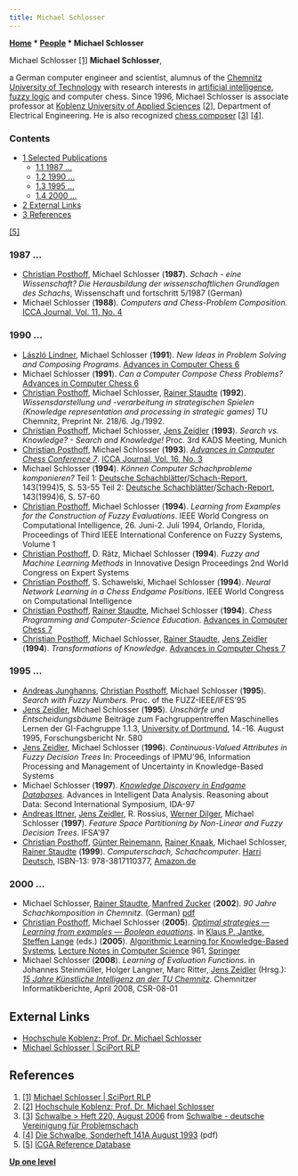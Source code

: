 ```yaml
---
title: Michael Schlosser
---
```

**[Home](Home "Home") \* [People](People "People") \* Michael Schlosser**



 [](https://www.rlp-forschung.de/public/people/Michael_Schlosser) Michael Schlosser <a id="cite-note-1" href="#cite-ref-1">[1]</a> 
**Michael Schlosser**,  

a German computer engineer and scientist, alumnus of the [Chemnitz University of Technology](Chemnitz_University_of_Technology "Chemnitz University of Technology") with research interests in [artificial intelligence](Artificial_Intelligence "Artificial Intelligence"), [fuzzy logic](https://en.wikipedia.org/wiki/Fuzzy_logic) and computer chess. Since 1996, Michael Schlosser is associate professor at [Koblenz University of Applied Sciences](https://en.wikipedia.org/wiki/Koblenz_University_of_Applied_Sciences) <a id="cite-note-2" href="#cite-ref-2">[2]</a>, Department of Electrical Engineering. He is also recognized [chess composer](Chess_Problems,_Compositions_and_Studies "Chess Problems, Compositions and Studies") <a id="cite-note-3" href="#cite-ref-3">[3]</a> <a id="cite-note-4" href="#cite-ref-4">[4]</a>. 



### Contents


* [1 Selected Publications](#selected-publications)
	+ [1.1 1987 ...](#1987-...)
	+ [1.2 1990 ...](#1990-...)
	+ [1.3 1995 ...](#1995-...)
	+ [1.4 2000 ...](#2000-...)
* [2 External Links](#external-links)
* [3 References](#references)






<a id="cite-note-5" href="#cite-ref-5">[5]</a>



### 1987 ...


* [Christian Posthoff](Christian_Posthoff "Christian Posthoff"), Michael Schlosser (**1987**). *Schach - eine Wissenschaft? Die Herausbildung* *der wissenschaftlichen Grundlagen des Schachs*, Wissenschaft und fortschritt 5/1987 (German)
* Michael Schlosser (**1988**). *Computers and Chess-Problem Composition.* [ICCA Journal, Vol. 11, No. 4](ICGA_Journal#11_4 "ICGA Journal")


### 1990 ...


* [László Lindner](L%C3%A1szl%C3%B3_Lindner "László Lindner"), Michael Schlosser (**1991**). *New Ideas in Problem Solving and Composing Programs*. [Advances in Computer Chess 6](Advances_in_Computer_Chess_6 "Advances in Computer Chess 6")
* Michael Schlosser (**1991**). *Can a Computer Compose Chess Problems?* [Advances in Computer Chess 6](Advances_in_Computer_Chess_6 "Advances in Computer Chess 6")
* [Christian Posthoff](Christian_Posthoff "Christian Posthoff"), Michael Schlosser, [Rainer Staudte](Rainer_Staudte "Rainer Staudte") (**1992**). *Wissensdarstellung und -verarbeitung in strategischen Spielen (Knowledge representation and processing in strategic games)* TU Chemnitz, Preprint Nr. 218/6. Jg./1992.
* [Christian Posthoff](Christian_Posthoff "Christian Posthoff"), Michael Schlosser, [Jens Zeidler](Jens_Zeidler "Jens Zeidler") (**1993**). *Search vs. Knowledge? - Search and Knowledge!* Proc. 3rd KADS Meeting, Munich
* [Christian Posthoff](Christian_Posthoff "Christian Posthoff"), Michael Schlosser (**1993**). *[Advances in Computer Chess Conference 7](Advances_in_Computer_Chess_7 "Advances in Computer Chess 7")*. [ICCA Journal, Vol. 16, No. 3](ICGA_Journal#16_3 "ICGA Journal")
* Michael Schlosser (**1994**). *Können Computer Schachprobleme komponieren?* Teil 1: [Deutsche Schachblätter](http://de.wikipedia.org/wiki/Deutsche_Schachbl%C3%A4tter)/[Schach-Report](http://de.wikipedia.org/wiki/SchachReport), 143(1994)5, S. 53-55 Teil 2: [Deutsche Schachblätter](http://de.wikipedia.org/wiki/Deutsche_Schachbl%C3%A4tter)/[Schach-Report](http://de.wikipedia.org/wiki/SchachReport), 143(1994)6, S. 57-60
* [Christian Posthoff](Christian_Posthoff "Christian Posthoff"), Michael Schlosser (**1994**). *Learning from Examples for the Construction of Fuzzy Evaluations*. IEEE World Congress on Computational Intelligence, 26. Juni-2. Juli 1994, Orlando, Florida, Proceedings of Third IEEE International Conference on Fuzzy Systems, Volume 1
* [Christian Posthoff](Christian_Posthoff "Christian Posthoff"), D. Rätz, Michael Schlosser (**1994**). *Fuzzy and Machine Learning Methods* in Innovative Design Proceedings 2nd World Congress on Expert Systems
* [Christian Posthoff](Christian_Posthoff "Christian Posthoff"), S. Schawelski, Michael Schlosser (**1994**). *Neural Network Learning in a Chess Endgame Positions*. IEEE World Congress on Computational Intelligence
* [Christian Posthoff](Christian_Posthoff "Christian Posthoff"), [Rainer Staudte](Rainer_Staudte "Rainer Staudte"), Michael Schlosser (**1994**). *Chess Programming and Computer-Science Education*. [Advances in Computer Chess 7](Advances_in_Computer_Chess_7 "Advances in Computer Chess 7")
* [Christian Posthoff](Christian_Posthoff "Christian Posthoff"), Michael Schlosser, [Rainer Staudte](Rainer_Staudte "Rainer Staudte"), [Jens Zeidler](Jens_Zeidler "Jens Zeidler") (**1994**). *Transformations of Knowledge*. [Advances in Computer Chess 7](Advances_in_Computer_Chess_7 "Advances in Computer Chess 7")


### 1995 ...


* [Andreas Junghanns](Andreas_Junghanns "Andreas Junghanns"), [Christian Posthoff](Christian_Posthoff "Christian Posthoff"), Michael Schlosser (**1995**). *Search with Fuzzy Numbers.* Proc. of the FUZZ-IEEE/IFES'95
* [Jens Zeidler](Jens_Zeidler "Jens Zeidler"), Michael Schlosser (**1995**). *Unschärfe und Entscheidungsbäume* Beiträge zum Fachgruppentreffen Maschinelles Lernen der GI-Fachgruppe 1.1.3, [University of Dortmund](University_of_Dortmund "University of Dortmund"), 14.-16. August 1995, Forschungsbericht Nr. 580
* [Jens Zeidler](Jens_Zeidler "Jens Zeidler"), Michael Schlosser (**1996**). *Continuous-Valued Attributes in Fuzzy Decision Trees* In: Proceedings of IPMU'96, Information Processing and Management of Uncertainty in Knowledge-Based Systems
* Michael Schlosser (**1997**). *[Knowledge Discovery in Endgame Databases](http://springerlink.metapress.com/content/ajrp9e47xkrck5x7/)*. Advances in Intelligent Data Analysis. Reasoning about Data: Second International Symposium, IDA-97
* [Andreas Ittner](http://www.andreas-ittner.de/prof-dr-andreas-ittner.html), [Jens Zeidler](Jens_Zeidler "Jens Zeidler"), R. Rossius, [Werner Dilger](http://de.wikipedia.org/wiki/Werner_Dilger), Michael Schlosser (**1997**). *Feature Space Partitioning by Non-Linear and Fuzzy Decision Trees*. IFSA'97
* [Christian Posthoff](Christian_Posthoff "Christian Posthoff"), [Günter Reinemann](G%C3%BCnter_Reinemann "Günter Reinemann"), [Rainer Knaak](https://en.wikipedia.org/wiki/Rainer_Knaak), Michael Schlosser, [Rainer Staudte](Rainer_Staudte "Rainer Staudte") (**1999**). *Computerschach, Schachcomputer*. [Harri Deutsch](http://de.wikipedia.org/wiki/Verlag_Harri_Deutsch), ISBN-13: 978-3817110377, [Amazon.de](http://www.amazon.de/Computerschach-Schachcomputer-Christian-Posthoff/dp/3817110375)


### 2000 ...


* Michael Schlosser, [Rainer Staudte](Rainer_Staudte "Rainer Staudte"), [Manfred Zucker](http://de.wikipedia.org/wiki/Manfred_Zucker) (**2002**). *90 Jahre Schachkomposition in Chemnitz*. (German) [pdf](http://chemchess.de/Home/Geschichte/150_Problemschach.pdf)
* [Christian Posthoff](Christian_Posthoff "Christian Posthoff"), Michael Schlosser (**2005**). *[Optimal strategies — Learning from examples — Boolean equations](http://link.springer.com/chapter/10.1007%2F3-540-60217-8_17)*. in [Klaus P. Jantke](https://www.researchgate.net/profile/Klaus_Jantke), [Steffen Lange](https://www.fbi.h-da.de/organisation/personen/lange-steffen.html) (eds.) (**2005**). [Algorithmic Learning for Knowledge-Based Systems](http://link.springer.com/book/10.1007/3-540-60217-8), [Lecture Notes in Computer Science](https://en.wikipedia.org/wiki/Lecture_Notes_in_Computer_Science) 961, [Springer](https://en.wikipedia.org/wiki/Springer_Science%2BBusiness_Media)
* Michael Schlosser (**2008**). *Learning of Evaluation Functions*. in Johannes Steinmüller, Holger Langner, Marc Ritter, [Jens Zeidler](Jens_Zeidler "Jens Zeidler") (Hrsg.): *[15 Jahre Künstliche Intelligenz an der TU Chemnitz](http://www.qucosa.de/recherche/frontdoor/?tx_slubopus4frontend%5bid%5d=urn:nbn:de:bsz:ch1-200800898).* Chemnitzer Informatikberichte, April 2008, CSR-08-01


## External Links


* [Hochschule Koblenz: Prof. Dr. Michael Schlosser](https://www.hs-koblenz.de/en/rmc/fachbereiche/ingenieurwesen/elektrotechnik/team/professorinnen-und-professoren/prof-dr-michael-schlosser/)
* [Michael Schlosser | SciPort RLP](https://www.rlp-forschung.de/public/people/Michael_Schlosser)


## References


1. <a id="cite-ref-1" href="#cite-note-1">[1]</a> [Michael Schlosser | SciPort RLP](https://www.rlp-forschung.de/public/people/Michael_Schlosser)
2. <a id="cite-ref-2" href="#cite-note-2">[2]</a> [Hochschule Koblenz: Prof. Dr. Michael Schlosser](https://www.hs-koblenz.de/profile/schlosser/)
3. <a id="cite-ref-3" href="#cite-note-3">[3]</a> [Schwalbe > Heft 220, August 2006](http://www.dieschwalbe.de/schwalbe220.htm) from [Schwalbe - deutsche Vereinigung für Problemschach](http://www.dieschwalbe.de/)
4. <a id="cite-ref-4" href="#cite-note-4">[4]</a> [Die Schwalbe, Sonderheft 141A August 1993](http://www.problemschachbuch.de/Materialien/SonderheftSchwalbe1993.pdf) (pdf)
5. <a id="cite-ref-5" href="#cite-note-5">[5]</a> [ICGA Reference Database](ICGA_Journal#RefDB "ICGA Journal")

**[Up one level](People "People")**







 
